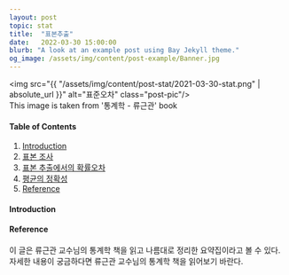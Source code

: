 ```yaml
---
layout: post
topic: stat
title:  "표본추출"
date:   2022-03-30 15:00:00
blurb: "A look at an example post using Bay Jekyll theme."
og_image: /assets/img/content/post-example/Banner.jpg
---
```



<img src="{{ "/assets/img/content/post-stat/2021-03-30-stat.png" | absolute_url }}" alt="표준오차" class="post-pic"/>
<br />
This image is taken from '통계학 - 류근관' book

#### Table of Contents
1. [Introduction](#Introduction)
2. [표본 조사](#)
3. [표본 추출에서의 확률오차](#)
4. [평균의 정확성](#)
5. [Reference](#)

#### Introduction
</span>


#### Reference
<p>
이 글은 류근관 교수님의 통계학 책을 읽고 나름대로 정리한 요약집이라고 볼 수 있다. 자세한 내용이 궁금하다면 류근관 교수님의 통계학 책을 읽어보기 바란다.
<p>